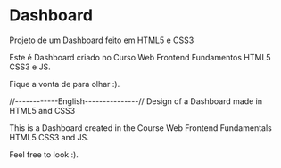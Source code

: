 # Dashboard
Projeto de um Dashboard feito em HTML5 e CSS3

Este é Dashboard criado no Curso Web Frontend Fundamentos HTML5 CSS3 e JS.

Fique a vonta de para olhar :).

//------------English---------------//
Design of a Dashboard made in HTML5 and CSS3

This is a Dashboard created in the Course Web Frontend Fundamentals HTML5 CSS3 and JS.

Feel free to look :).

